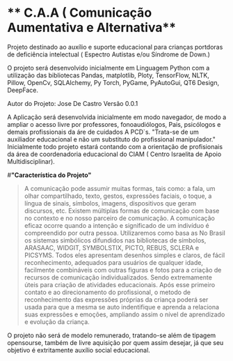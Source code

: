 # ** C.A.A ( Comunicação Aumentativa e Alternativa**

Projeto destinado ao auxílio e suporte educacional para crianças portdoras de deficiência intelectual ( Espectro Autistas e/ou Síndrome de Down.)

O projeto será desenvolvido inicialmente em Linguagem Python com a utilização das bibliotecas Pandas, matplotlib, Ploty, TensorFlow, NLTK, Pillow, OpenCv, SQLAlchemy, Py Torch, PyGame, PyAutoGui, QT6 Design, DeepFace.

Autor do Projeto: Jose De Castro
Versão 0.0.1

A Aplicação será desenvolvida inicialmente em modo navegador, de modo a ampliar o acesso livre por professores, fonoaudiólogos, Pais, psicólogos e demais profissionais da áre de cuidados A PCD`s.
"Trata-se de um auxiliador educacional e não um substituto do profissional manipulador."
Inicialmente todo projeto estará contando com a orientação de profisionais da área de coordenadoria educacional do CIAM ( Centro Israelita de Apoio Multidisciplinar).

#**"Característica do Projeto"**

> A comunicação pode assumir muitas formas, tais como: a fala, um olhar compartilhado, texto, gestos, expressões faciais, o toque, a língua de sinais, símbolos, imagens, dispositivos que geram discursos, etc. Existem múltiplas formas de comunicação com base no contexto e no nosso parceiro de comunicação. A comunicação eficaz ocorre quando a intenção e significado de um indivíduo é compreendido por outra pessoa.
Utilizaremos como basa as No Brasil os sistemas simbólicos difundidos nas  bibliotecas de símbolos, ARASAAC, WIDGIT, SYMBOLSTIX, PICTO, REBUS, SCLERA e PICSYMS. Todos eles apresentam desenhos simples e claros, de fácil reconhecimento, adequados para usuários de qualquer idade, facilmente combináveis com outras figuras e fotos para a criação de recursos de comunicação individualizados. Sendo extremamente úteis para criação de atividades educacionais. Após esse primeiro contato e ao direcionamento do profissional, o metodo de reconhecimento das expressões próprias da criança poderá ser usada para que a mesma se auto indentifique e aprenda a relaciona suas expressões e emoções, ampliando assim o nível de aprendizado e evolução da criança.

O projeto não será de modelo remunerado, tratando-se além de tipagem opensourse, também de livre aquisição por quem assim desejar, já que seu objetivo é extritamente auxílio social educacional.

[^1]: Referências.
[^2]: CESD - Centro Síndrome de Down.
[^3]: USP - Universidade de São Paulo.
[^4]: CTA - Centro Tecnológico de Acessibilidade.
[^5]: Genial Care.
[^6]: Assitiva Tecnologia e Comunicação.
[^7]: 
